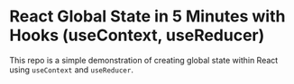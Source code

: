# React Global State in 5 Minutes with Hooks (useContext, useReducer)

This repo is a simple demonstration of creating global state within React using `useContext` and `useReducer`.
